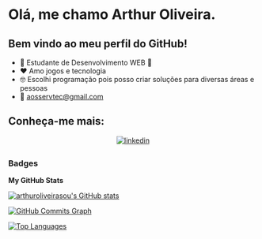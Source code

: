 # Olá, me chamo Arthur Oliveira.
## Bem vindo ao meu perfil do GitHub!

- 🌱 Estudante de Desenvolvimento WEB 🚀
- ❤️ Amo jogos e tecnologia
- 🤓 Escolhi programação pois posso criar soluções para diversas áreas e pessoas
- 📧 aosservtec@gmail.com

## Conheça-me mais:

<div align="center">

<a href="https://linkedin.com/in/arthuroliveirasou" target="_blank">
<img src=https://img.shields.io/badge/linkedin-%231E77B5.svg?&style=for-the-badge&logo=linkedin&logoColor=white alt=linkedin style="margin-bottom: 5px;" />
</a>
</div>

### Badges

<b>My GitHub Stats</b>

<a href="http://www.github.com/arthuroliveirasou"><img src="https://github-readme-stats.vercel.app/api?username=arthuroliveirasou&show_icons=true&hide=&count_private=true&title_color=0891b2&text_color=ffffff&icon_color=0891b2&bg_color=1c1917&hide_border=true&show_icons=true" alt="arthuroliveirasou's GitHub stats" /></a>

<a href="http://www.github.com/arthuroliveirasou"><img src="https://activity-graph.herokuapp.com/graph?username=arthuroliveirasou&bg_color=1c1917&color=ffffff&line=0891b2&point=ffffff&area_color=1c1917&area=true&hide_border=true&custom_title=GitHub%20Commits%20Graph" alt="GitHub Commits Graph" /></a>

<a href="https://github.com/arthuroliveirasou" align="left"><img src="https://github-readme-stats.vercel.app/api/top-langs/?username=arthuroliveirasou&langs_count=10&title_color=0891b2&text_color=ffffff&icon_color=0891b2&bg_color=1c1917&hide_border=true&locale=en&custom_title=Top%20%Languages" alt="Top Languages" /></a>
